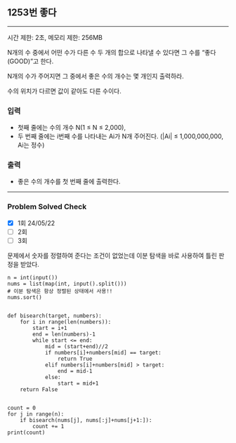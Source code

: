 ## 1253번 좋다

---

시간 제한: 2초, 메모리 제한: 256MB

N개의 수 중에서 어떤 수가 다른 수 두 개의 합으로 나타낼 수 있다면 그 수를 “좋다(GOOD)”고 한다.

N개의 수가 주어지면 그 중에서 좋은 수의 개수는 몇 개인지 출력하라.

수의 위치가 다르면 값이 같아도 다른 수이다.

### 입력

- 첫째 줄에는 수의 개수 N(1 ≤ N ≤ 2,000), 
- 두 번째 줄에는 i번째 수를 나타내는 Ai가 N개 주어진다. (|Ai| ≤ 1,000,000,000, Ai는 정수)

### 출력

- 좋은 수의 개수를 첫 번째 줄에 출력한다.
---
### Problem Solved Check
- [x] 1회 24/05/22
- [ ] 2회
- [ ] 3회

문제에서 숫자를 정렬하여 준다는 조건이 없었는데 이분 탐색을 바로 사용하여 틀린 판정을 받았다.
~~~
n = int(input())
nums = list(map(int, input().split()))
# 이분 탐색은 항상 정렬된 상태에서 사용!!
nums.sort()


def bisearch(target, numbers):
    for i in range(len(numbers)):
        start = i+1
        end = len(numbers)-1
        while start <= end:
            mid = (start+end)//2
            if numbers[i]+numbers[mid] == target:
                return True
            elif numbers[i]+numbers[mid] > target:
                end = mid-1
            else:
                start = mid+1
    return False


count = 0
for j in range(n):
    if bisearch(nums[j], nums[:j]+nums[j+1:]):
        count += 1
print(count)

~~~